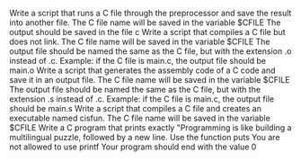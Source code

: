 Write a script that runs a C file through the preprocessor and save the result into another file.
The C file name will be saved in the variable $CFILE
The output should be saved in the file c
Write a script that compiles a C file but does not link.
The C file name will be saved in the variable $CFILE
The output file should be named the same as the C file, but with the extension .o instead of .c.
Example: if the C file is main.c, the output file should be main.o
Write a script that generates the assembly code of a C code and save it in an output file.
The C file name will be saved in the variable $CFILE
The output file should be named the same as the C file, but with the extension .s instead of .c.
Example: if the C file is main.c, the output file should be main.s
Write a script that compiles a C file and creates an executable named cisfun.
The C file name will be saved in the variable $CFILE
Write a C program that prints exactly "Programming is like building a multilingual puzzle, followed by a new line.
Use the function puts
You are not allowed to use printf
Your program should end with the value 0

